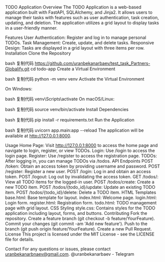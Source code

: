TODO Application
Overview
The TODO Application is a web-based application built with FastAPI, SQLAlchemy, and Jinja2. It allows users to manage their tasks with features such as user authentication, task creation, updating, and deletion. The application utilizes a grid layout to display tasks in a user-friendly manner.

Features
User Authentication: Register and log in to manage personal TODOs.
Task Management: Create, update, and delete tasks.
Responsive Design: Tasks are displayed in a grid layout with three items per row.
Installation
Clone the Repository

bash
复制代码
https://github.com/uranbekanarbaev/test_task_Partners-Globalify.git
cd todo-app
Create a Virtual Environment

bash
复制代码
python -m venv venv
Activate the Virtual Environment

On Windows:

bash
复制代码
venv\Scripts\activate
On macOS/Linux:

bash
复制代码
source venv/bin/activate
Install Dependencies

bash
复制代码
pip install -r requirements.txt
Run the Application

bash
复制代码
uvicorn app.main:app --reload
The application will be available at http://127.0.0.1:8000.

Usage
Home Page: Visit http://127.0.0.1:8000 to access the home page and navigate to login, register, or view TODOs.
Login: Use /login to access the login page.
Register: Use /register to access the registration page.
TODOs: After logging in, you can manage TODOs via /todos.
API Endpoints
POST /token: Obtain an access token by providing username and password.
POST /register: Register a new user.
POST /login: Log in and obtain an access token.
POST /logout: Log out by invalidating the access token.
GET /todos/: View all TODO items for the logged-in user.
POST /todos/create: Create a new TODO item.
POST /todos/{todo_id}/update: Update an existing TODO item.
POST /todos/{todo_id}/delete: Delete a TODO item.
HTML Templates
base.html: Base template for layout.
index.html: Welcome page.
login.html: Login form.
register.html: Registration form.
todo.html: TODO management page with grid layout.
CSS Styling
style.css: Contains styles for the TODO application including layout, forms, and buttons.
Contributing
Fork the repository.
Create a feature branch (git checkout -b feature/YourFeature).
Commit your changes (git commit -am 'Add new feature').
Push to the branch (git push origin feature/YourFeature).
Create a new Pull Request.
License
This project is licensed under the MIT License - see the LICENSE file for details.

Contact
For any questions or issues, please contact uranbekanarbnaev@gmail.com.
@uranbekanarbaev - Telegram